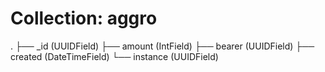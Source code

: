 # Collection: aggro


.
├── _id (UUIDField)
├── amount (IntField)
├── bearer (UUIDField)
├── created (DateTimeField)
└── instance (UUIDField)